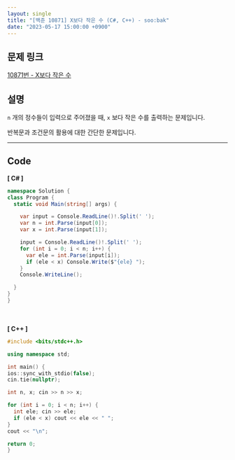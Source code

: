 ```yaml
---
layout: single
title: "[백준 10871] X보다 작은 수 (C#, C++) - soo:bak"
date: "2023-05-17 15:00:00 +0900"
---
```


## 문제 링크
  [10871번 - X보다 작은 수](https://www.acmicpc.net/problem/10871)

## 설명
`n` 개의 정수들이 입력으로 주어졌을 때, `x` 보다 작은 수를 출력하는 문제입니다. <br>

반복문과 조건문의 활용에 대한 간단한 문제입니다. <br>

- - -

## Code
<b>[ C# ] </b>
<br>

  ```c#
namespace Solution {
  class Program {
    static void Main(string[] args) {

      var input = Console.ReadLine()!.Split(' ');
      var n = int.Parse(input[0]);
      var x = int.Parse(input[1]);

      input = Console.ReadLine()!.Split(' ');
      for (int i = 0; i < n; i++) {
        var ele = int.Parse(input[i]);
        if (ele < x) Console.Write($"{ele} ");
      }
      Console.WriteLine();

    }
  }
}
  ```
<br><br>
<b>[ C++ ] </b>
<br>

  ```c++
#include <bits/stdc++.h>

using namespace std;

int main() {
  ios::sync_with_stdio(false);
  cin.tie(nullptr);

  int n, x; cin >> n >> x;

  for (int i = 0; i < n; i++) {
    int ele; cin >> ele;
    if (ele < x) cout << ele << " ";
  }
  cout << "\n";

  return 0;
}
  ```
